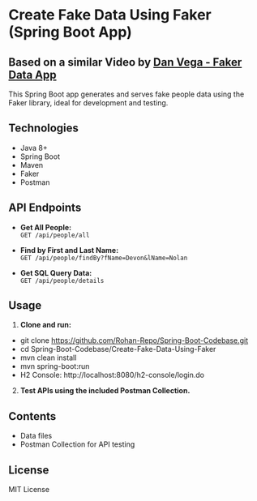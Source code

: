 # Create Fake Data Using Faker (Spring Boot App)

## Based on a similar Video by [Dan Vega - Faker Data App](https://www.youtube.com/watch?v=UzBOv_SHUng)

This Spring Boot app generates and serves fake people data using the Faker library, ideal for development and testing.

## Technologies
- Java 8+
- Spring Boot
- Maven
- Faker
- Postman

## API Endpoints

- **Get All People:**  
  `GET /api/people/all`

- **Find by First and Last Name:**  
  `GET /api/people/findBy?fName=Devon&lName=Nolan`

- **Get SQL Query Data:**  
  `GET /api/people/details`

## Usage

1. **Clone and run:**
- git clone https://github.com/Rohan-Repo/Spring-Boot-Codebase.git 
- cd Spring-Boot-Codebase/Create-Fake-Data-Using-Faker 
- mvn clean install 
- mvn spring-boot:run
- H2 Console: http://localhost:8080/h2-console/login.do

2. **Test APIs using the included Postman Collection.**

## Contents
- Data files
- Postman Collection for API testing

## License

MIT License
